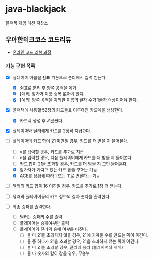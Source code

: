# java-blackjack

블랙잭 게임 미션 저장소

## 우아한테크코스 코드리뷰

* [온라인 코드 리뷰 과정](https://github.com/woowacourse/woowacourse-docs/blob/master/maincourse/README.md)

### 기능 구현 목록

- [x] 플레이어 이름을 쉼표 기준으로 분리해서 입력 받는다.
    - [x] 쉼표로 분리 후 양쪽 공백을 제거
    - [x] [예외] 참가자 이름 중복 없어야 한다.
    - [x] [예외] 양쪽 공백을 제외한 이름의 글자 수가 1글자 이상이어야 한다.
- [x] 블랙잭에 사용할 52장의 카드들로 이루어진 카드덱을 생성한다.
    - [x] 카드덱 생성 후 셔플한다.
- [x] 플레이어와 딜러에게 카드를 2장씩 지급한다.

- [ ] 플레이어의 카드 합이 21 미만일 경우, 카드를 더 받을 지 물어본다.

    - [ ] y를 입력할 경우, 카드를 추가로 지급
    - [ ] n을 입력할 경우, 다음 플레이어에게 카드를 더 받을 지 물어본다.
    - [ ] 카드 합이 21을 초과할 경우, 카드를 더 받을 지 그만 물어본다.
    - [x] 참가자가 가지고 있는 카드 합을 구하는 기능
    - [x] ACE를 상황에 따라 1 또는 11로 변환하는 기능

- [ ] 딜러의 카드 합이 16 이하일 경우, 카드를 추가로 1장 더 받는다.
- [ ] 딜러와 플레이어들의 카드 정보와 결과 숫자를 출력한다.
- [ ] 최종 승패를 출력한다.
    - [ ] 딜러는 승패의 수를 출력
    - [ ] 플레이어는 승패여부만 출력
    - [ ] 플레이어와 딜러의 승패 여부를 따진다.
        - [ ] 둘 다 21을 초과하지 않을 경우, 21에 가까운 수를 만드는 쪽이 이긴다.
        - [ ] 둘 중 하나가 21을 초과할 경우, 21을 초과하지 않는 쪽이 이긴다.
        - [ ] 둘 다 21을 초과할 경우, 딜러의 승리 (플레이어의 패배)
        - [ ] 둘 다 숫자의 합이 같을 경우, 무승부
